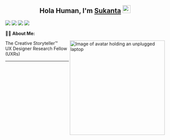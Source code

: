 <h2 align="center">Hola Human, I'm <a href="https://www.youtube.com/isukantapal" target="_blank">Sukanta</a> <img src="https://media.giphy.com/media/hvRJCLFzcasrR4ia7z/giphy.gif" width="25px"></h2>
<p align="center">
  
  
  <a href="https://sukantapal.com"><img src="https://img.shields.io/badge/Website-3b5998?style=flat-square&logo=google-chrome&logoColor=white"></a>
  <a href="https://twitter.com/isukantapal"><img src="https://img.shields.io/badge/-Twitter-00acee?style=flat-square&logo=Twitter&logoColor=white"></a>
  <a href="https://instagram.com/sukanta_pal"><img src="https://img.shields.io/badge/-Instagram-e4405f?style=flat-square&logo=Instagram&logoColor=white"></a>
  <a href="https://palsukanta.wordpress.com/"><img src="https://img.shields.io/badge/Wordpress-21759b?style=flat-square&logo=wordpress&logoColor=white"></a>
  
</p>
  
👨‍💻 **About Me:**

<img align="right" alt="Image of avatar holding an unplugged laptop" src="https://avatars.githubusercontent.com/u/6872051?v=4" height="300" /></p>
The Creative Storyteller™
<br>UX Designer Research Fellow (UXRs) </br>




-------

